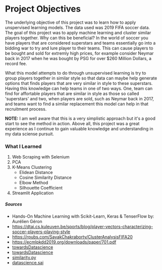 # Project Objectives 

The underlying objective of this project was to learn how to apply unspervised learning models. The data used was 2019 FIFA soccer data. The goal of this project was to apply machine learning and cluster similar players together. Why can this be beneficial? In the world of soccer you have players that are considered superstars and teams essentially go into a bidding war to try and lure player to their teams. This can cause players to be bought and sold for extremly high prices, for example consider Neymar back in 2017 when he was bought by PSG for over $260 Million Dollars, a record fee. 

What this model attempts to do through unsupervised learning is try to group players together in similar style so that data can maybe help generate options that finds players that are very similar in style to these superstars. Having this knowledge can help teams in one of two ways. One, team can find for affortable players that are similar in style as those so called 'superstars' and two, when players are sold, such as Neymar back in 2017, and teams want to find a similar replacement this model can help in that recruitment process. 

**NOTE:** I am well aware that this is a very simplistic approach but it's a good start to see the method in action. Above all, this project was a great experience as I continue to gain valuable knowledge and understanding in my data sciense pursuit. 



### What I Learned
1. Web Scraping with Selenium
2. PCA
3. K-Means Clustering
    * Elidean Distance
    * Cosine Similarity Distance
    * Elbow Method
    * Silhouette Coefficient
4. Streamlit Application 




##### Sources 
 - Hands-On Machine Learning with Scikit-Learn, Keras & TenserFlow by: Aurélien Géron
 - https://dtai.cs.kuleuven.be/sports/blog/player-vectors-characterizing-soccer-players-playing-style
 - https://rpubs.com/SayakChakraborty/ClusterAnalysisFIFA20
 - https://ecmlpkdd2019.org/downloads/paper/701.pdf
 - [towardsDatascience](https://towardsdatascience.com/player-similarities-interpolation-aecbf6423c72)
 - [towardsDatascience](https://towardsdatascience.com/grouping-soccer-players-with-similar-skillsets-in-fifa-20-part-3-dbscan-b23389a08cc7)
 - [similarity.py](https://github.com/Ben8t/player_vector/blob/master/src/similarity.py)
 - [datascience.sai](https://datascience.sia-partners.ai/en/blog/ai-applied-football-uncover-most-promising-talent)

